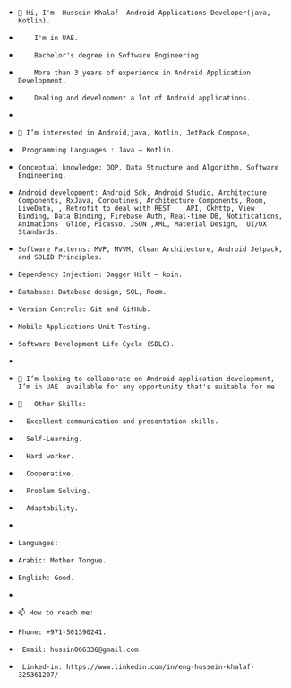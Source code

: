   - 	👋 Hi, I'm  Hussein Khalaf  Android Applications Developer(java, Kotlin).
  - 		I'm in UAE.
  - 		Bachelor's degree in Software Engineering.
  - 		More than 3 years of experience in Android Application Development.
  - 		Dealing and development a lot of Android applications.
  - 		
  - 	👀 I’m interested in Android,java, Kotlin, JetPack Compose,
  - 	 Programming Languages : Java – Kotlin.
  - 	Conceptual knowledge: OOP, Data Structure and Algorithm, Software Engineering.
  - 	Android development: Android Sdk, Android Studio, Architecture Components, RxJava, Coroutines, Architecture Components, Room, LiveData, , Retrofit to deal with REST    API, Okhttp, View Binding, Data Binding, Firebase Auth, Real-time DB, Notifications, Animations  Glide, Picasso, JSON ,XML, Material Design,  UI/UX Standards.
  - 	Software Patterns: MVP, MVVM, Clean Architecture, Android Jetpack, and SOLID Principles.
  - 	Dependency Injection: Dagger Hilt – koin.
  - 	Database: Database design, SQL, Room.
  - 	Version Controls: Git and GitHub.
  - 	Mobile Applications Unit Testing.
  - 	Software Development Life Cycle (SDLC).
  - 		   
  
-     💞️ I’m looking to collaborate on Android application development, I’m in UAE  available for any opportunity that's suitable for me
-     🌱   Other Skills:
- 		Excellent communication and presentation skills. 
- 		Self-Learning. 
- 		Hard worker. 
- 		Cooperative.
- 		Problem Solving.
- 		Adaptability.
- 		 
- 	  Languages: 
- 	  Arabic: Mother Tongue.
- 	  English: Good.
- 	  
-     📫 How to reach me:
-     Phone: +971-501390241.
-      Email: hussin066336@gmail.com
-      Linked-in: https://www.linkedin.com/in/eng-hussein-khalaf-325361207/
<!---
husseinkhalaf066336/husseinkhalaf066336 is a ✨ special ✨ repository because its `README.md` (this file) appears on your GitHub profile.
You can click the Preview link to take a look at your changes.
--->
